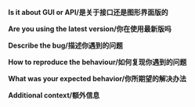 **Is it about GUI or API/是关于接口还是图形界面版的**


**Are you using the latest version/你在使用最新版吗**


**Describe the bug/描述你遇到的问题**


**How to reproduce the behaviour/如何复现你遇到的问题**


**What was your expected behavior/你所期望的解决办法**


**Additional context/额外信息**
